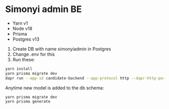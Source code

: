 # Simonyi admin BE

- Yarn v1
- Node v18
- Prisma
- Postgres v13

1. Create DB with name simonyiadmin in Postgres
2. Change .env for this
3. Run these:

```sh
yarn install
yarn prisma migrate dev
dapr run --app-id candidate-backend --app-protocol http --dapr-http-port 3600 -- npm run dev
```

Anytime new model is added to the db schema:

```sh
yarn prisma migrate dev
yarn prisma generate
```
